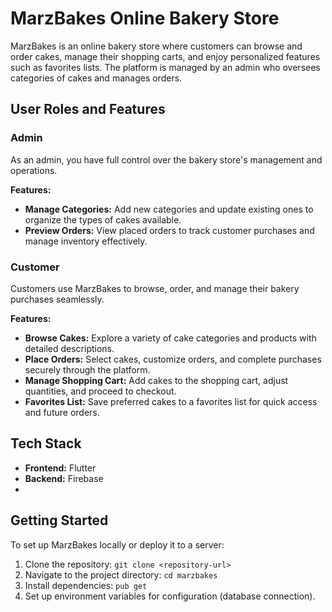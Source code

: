 # MarzBakes Online Bakery Store

MarzBakes is an online bakery store where customers can browse and order cakes, manage their shopping carts, and enjoy personalized features such as favorites lists. The platform is managed by an admin who oversees categories of cakes and manages orders.

## User Roles and Features

### Admin

As an admin, you have full control over the bakery store's management and operations.

**Features:**
- **Manage Categories:** Add new categories and update existing ones to organize the types of cakes available.
- **Preview Orders:** View placed orders to track customer purchases and manage inventory effectively.

### Customer

Customers use MarzBakes to browse, order, and manage their bakery purchases seamlessly.

**Features:**
- **Browse Cakes:** Explore a variety of cake categories and products with detailed descriptions.
- **Place Orders:** Select cakes, customize orders, and complete purchases securely through the platform.
- **Manage Shopping Cart:** Add cakes to the shopping cart, adjust quantities, and proceed to checkout.
- **Favorites List:** Save preferred cakes to a favorites list for quick access and future orders.

## Tech Stack


- **Frontend:** Flutter
- **Backend:** Firebase
- 

## Getting Started

To set up MarzBakes locally or deploy it to a server:

1. Clone the repository: `git clone <repository-url>`
2. Navigate to the project directory: `cd marzbakes`
3. Install dependencies: `pub get` 
4. Set up environment variables for configuration (database connection).

